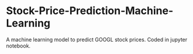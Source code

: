 # Stock-Price-Prediction-Machine-Learning

A machine learning model to predict GOOGL stock prices. Coded in jupyter notebook.
